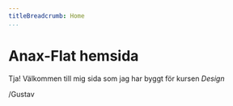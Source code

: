 ```yaml
---
titleBreadcrumb: Home
...
```

Anax-Flat hemsida
===============================

Tja!
Välkommen till mig sida som jag har byggt för kursen *Design*

/Gustav

